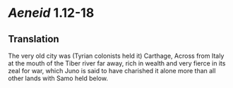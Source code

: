 # *Aeneid* 1.12-18

## Translation

The very old city was (Tyrian colonists held it)
Carthage, Across from Italy at the mouth of the Tiber river far away,
rich in wealth and very fierce in its zeal for war,
which Juno is said to have charished it alone more than all other lands
with Samo held below.
